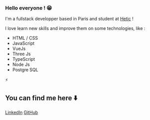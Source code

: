 <!--
**Lucas-Huerta/Lucas-Huerta** is a ✨ _special_ ✨ repository because its `README.md` (this file) appears on your GitHub profile.
-->

### Hello everyone ! 😁

I'm a fullstack developper based in Paris and student at [Hetic](https://www.hetic.net) !

I love learn new skills and improve them on some technologies, like :

* HTML / CSS
* JavaScript
* VueJs
* Three Js 
* TypeScript 
* Node Js
* Postgre SQL

⚡️

## You can find me here ⬇️

[LinkedIn](https://www.linkedin.com/in/lucas-huerta13/) [GitHub](https://github.com/Lucas-Huerta)